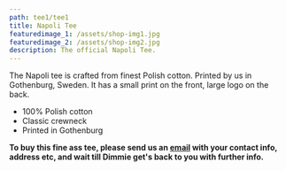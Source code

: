 ```yaml
---
path: tee1/tee1
title: Napoli Tee
featuredimage_1: /assets/shop-img1.jpg
featuredimage_2: /assets/shop-img2.jpg
description: The official Napoli Tee.
---
```

The Napoli tee is crafted from finest Polish cotton. Printed by us in Gothenburg, Sweden. It has a small print on the front, large logo on the back.

* 100% Polish cotton  
* Classic crewneck
* Printed in Gothenburg

**To buy this fine ass tee, please send us an [email](mailto:dimmi@napoli-cafe.com)  with your contact info, address etc, and wait till Dimmie get's back to you with further info.**


